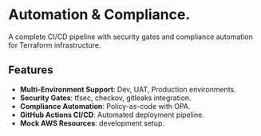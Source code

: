 # Automation & Compliance.

A complete CI/CD pipeline with security gates and compliance automation for Terraform infrastructure.

## Features
- **Multi-Environment Support**: Dev, UAT, Production environments.
- **Security Gates**: tfsec, checkov, gitleaks integration.
- **Compliance Automation**: Policy-as-code with OPA.
- **GitHub Actions CI/CD**: Automated deployment pipeline.
- **Mock AWS Resources**: development setup.
